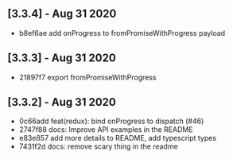 
## [3.3.4] - Aug 31 2020
- b8ef6ae add onProgress to fromPromiseWithProgress payload

## [3.3.3] - Aug 31 2020
- 21897f7 export fromPromiseWithProgress

## [3.3.2] - Aug 31 2020
- 0c66add feat(redux): bind onProgress to dispatch (#46)
- 2747f88 docs: Improve API examples in the README
- e83e857 add more details to README, add typescript types
- 7431f2d docs: remove scary thing in the readme